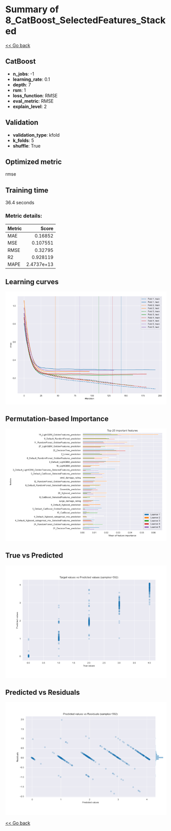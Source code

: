 # Summary of 8_CatBoost_SelectedFeatures_Stacked

[<< Go back](../README.md)


## CatBoost
- **n_jobs**: -1
- **learning_rate**: 0.1
- **depth**: 7
- **rsm**: 1
- **loss_function**: RMSE
- **eval_metric**: RMSE
- **explain_level**: 2

## Validation
 - **validation_type**: kfold
 - **k_folds**: 5
 - **shuffle**: True

## Optimized metric
rmse

## Training time

36.4 seconds

### Metric details:
| Metric   |      Score |
|:---------|-----------:|
| MAE      | 0.16852    |
| MSE      | 0.107551   |
| RMSE     | 0.32795    |
| R2       | 0.928119   |
| MAPE     | 2.4737e+13 |



## Learning curves
![Learning curves](learning_curves.png)

## Permutation-based Importance
![Permutation-based Importance](permutation_importance.png)
## True vs Predicted

![True vs Predicted](true_vs_predicted.png)


## Predicted vs Residuals

![Predicted vs Residuals](predicted_vs_residuals.png)



[<< Go back](../README.md)
